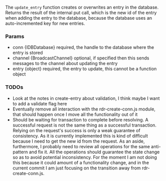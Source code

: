 The `update_entry` function creates or overwrites an entry in the database. Returns the result of the internal put call, which is the new id of the entry when adding the entry to the database, because the database uses an auto-incremented key for new entries.

### Params

* conn {IDBDatabase} required, the handle to the database where the entry is stored
* channel {BroadcastChannel} optional, if specified then this sends messages to the channel about updating the entry
* entry {object} required, the entry to update, this cannot be a function object

### TODOs

* Look at the notes in create-entry about validation, I think maybe I want to add a validate flag here
* Eventually remove all interaction with the rdr-create-conn.js module, that should happen once I move all the functionality out of it
* Should be waiting for transaction to complete before resolving. A successful request is not the same thing as a successful transaction. Relying on the request's success is only a weak guarantee of consistency. As it is currently implemented this is kind of difficult because I need to get the new id from the request. As an aside, furthermore, I probably need to review all operations for the same anti-pattern and fix it. All the operations should guarantee the state change so as to avoid potential inconsistency. For the moment I am not doing this because it could amount of a functionality change, and in the current commit I am just focusing on the transition away from rdr-create-conn.js.
